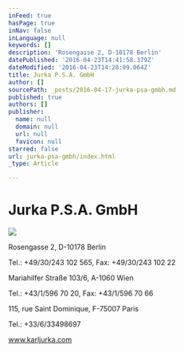 ```yaml
---
inFeed: true
hasPage: true
inNav: false
inLanguage: null
keywords: []
description: 'Rosengasse 2, D-10178 Berlin'
datePublished: '2016-04-23T14:41:58.379Z'
dateModified: '2016-04-23T14:28:09.064Z'
title: Jurka P.S.A. GmbH
author: []
sourcePath: _posts/2016-04-17-jurka-psa-gmbh.md
published: true
authors: []
publisher:
  name: null
  domain: null
  url: null
  favicon: null
starred: false
url: jurka-psa-gmbh/index.html
_type: Article

---
```

# Jurka P.S.A. GmbH
![](https://imgflo.herokuapp.com/graph/vahj1ThiexotieMo/2bd8b4fe7361e74cff6148f3ddd34483/passthrough.jpg?height=600&input=https%3A%2F%2Fthe-grid-user-content.s3-us-west-2.amazonaws.com%2F59cb6437-655a-45fe-83a5-fb3d8786efc5.jpg&width=400)

Rosengasse 2, D-10178 Berlin

Tel.: +49/30/243 102 565, Fax: +49/30/243 102 22

Mariahilfer Straße 103/6, A-1060 Wien

Tel.: +43/1/596 70 20, Fax: +43/1/596 70 66

115, rue Saint Dominique, F-75007 Paris

Tel.: +33/6/33498697

www.karljurka.com